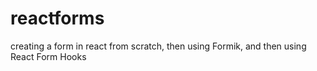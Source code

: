 # reactforms
creating a form in react from scratch, then using Formik, and then using React Form Hooks

